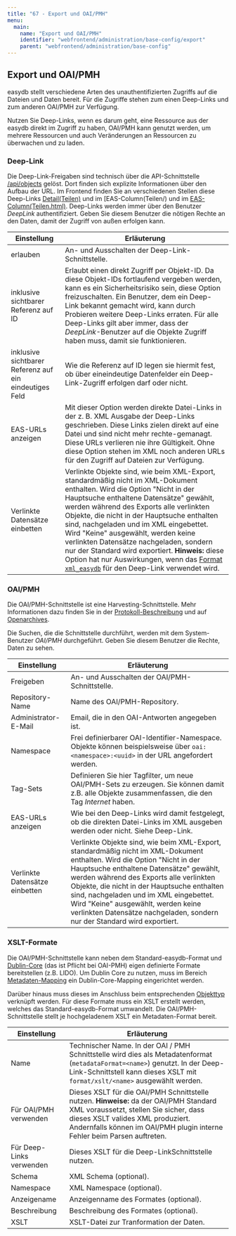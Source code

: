 ```yaml
---
title: "67 - Export und OAI/PMH"
menu:
  main:
    name: "Export und OAI/PMH"
    identifier: "webfrontend/administration/base-config/export"
    parent: "webfrontend/administration/base-config"
---
```

## Export und OAI/PMH

easydb stellt verschiedene Arten des unauthentifizierten Zugriffs auf die Dateien und Daten bereit. Für die Zugriffe stehen zum einen Deep-Links und zum anderen OAI/PMH zur Verfügung.

Nutzen Sie Deep-Links, wenn es darum geht, eine Ressource aus der easydb direkt im Zugriff zu haben, OAI/PMH kann genutzt werden, um mehrere Ressourcen und auch Veränderungen an Ressourcen zu überwachen und zu laden.

### Deep-Link

Die Deep-Link-Freigaben sind technisch über die API-Schnittstelle [/api/objects](https://docs.easydb.de/en/technical/api/objects) gelöst. Dort finden sich explizite Informationen über den Aufbau der URL. Im Frontend finden Sie an verschiedenen Stellen diese Deep-Links [Detail(Teilen)]() und im [EAS-Column(Teilen/) und im [EAS-Column(Teilen.html)](). Deep-Links werden immer über den Benutzer *DeepLink* authentifiziert. Geben Sie diesem Benutzer die nötigen Rechte an den Daten, damit der Zugriff von außen erfolgen kann.


|Einstellung | Erläuterung |
|----|---|
|erlauben| An- und Ausschalten der Deep-Link-Schnittstelle. |
|inklusive sichtbarer Referenz auf ID| Erlaubt einen direkt Zugriff per Objekt-ID. Da diese Objekt-IDs fortlaufend vergeben werden, kann es ein Sicherheitsrisiko sein, diese Option freizuschalten. Ein Benutzer, dem ein Deep-Link bekannt gemacht wird, kann durch Probieren weitere Deep-Links erraten. Für alle Deep-Links gilt aber immer, dass der *DeepLink*-Benutzer auf die Objekte Zugriff haben muss, damit sie funktionieren. |
|inklusive sichtbarer Referenz auf ein eindeutiges Feld| Wie die Referenz auf ID legen sie hiermit fest, ob über eineindeutige Datenfelder ein Deep-Link-Zugriff erfolgen darf oder nicht.|
|EAS-URLs anzeigen|Mit dieser Option werden direkte Datei-Links in der z. B. XML Ausgabe der Deep-Links geschrieben. Diese Links zielen direkt auf eine Datei und sind nicht mehr rechte-gemanagt. Diese URLs verlieren nie ihre Gültigkeit. Ohne diese Option stehen im XML noch anderen URLs für den Zugriff auf Dateien zur Verfügung. |
| Verlinkte Datensätze einbetten | Verlinkte Objekte sind, wie beim XML-Export, standardmäßig nicht im XML-Dokument enthalten. Wird die Option "Nicht in der Hauptsuche enthaltene Datensätze" gewählt, werden während des Exports alle verlinkten Objekte, die nicht in der Hauptsuche enthalten sind, nachgeladen und im XML eingebettet. Wird "Keine" ausgewählt, werden keine verlinkten Datensätze nachgeladen, sondern nur der Standard wird exportiert. **Hinweis:** diese Option hat nur Auswirkungen, wenn das [Format `xml_easydb`](https://docs.easydb.de/en/technical/api/objects/#path-part-format) für den Deep-Link verwendet wird. |

### OAI/PMH

Die OAI/PMH-Schnittstelle ist eine Harvesting-Schnittstelle. Mehr Informationen dazu finden Sie in der [Protokoll-Beschreibung](https://docs.easydb.de/en/technical/protocols/oai-pmh) und auf [Openarchives](http://www.openarchives.org/).

Die Suchen, die die Schnittstelle durchführt, werden mit dem System-Benutzer *OAI/PMH* durchgeführt. Geben Sie diesem Benutzer die Rechte, Daten zu sehen.

|Einstellung | Erläuterung |
|----|---|
|Freigeben| An- und Ausschalten der OAI/PMH-Schnittstelle. |
|Repository-Name| Name des OAI/PMH-Repository. |
|Administrator-E-Mail| Email, die in den OAI-Antworten angegeben ist. |
|Namespace| Frei definierbarer OAI-Identifier-Namespace. Objekte können beispielsweise über `oai:<namespace>:<uuid>` in der URL angefordert werden. |
|Tag-Sets|Definieren Sie hier Tagfilter, um neue OAI/PMH-Sets zu erzeugen. Sie können damit z.B. alle Objekte zusammenfassen, die den Tag *Internet* haben. |
|EAS-URLs anzeigen|Wie bei den Deep-Links wird damit festgelegt, ob die direkten Datei-Links im XML ausgeben werden oder nicht. Siehe Deep-Link.|
| Verlinkte Datensätze einbetten | Verlinkte Objekte sind, wie beim XML-Export, standardmäßig nicht im XML-Dokument enthalten. Wird die Option "Nicht in der Hauptsuche enthaltene Datensätze" gewählt, werden während des Exports alle verlinkten Objekte, die nicht in der Hauptsuche enthalten sind, nachgeladen und im XML eingebettet. Wird "Keine" ausgewählt, werden keine verlinkten Datensätze nachgeladen, sondern nur der Standard wird exportiert. |

### XSLT-Formate

Die OAI/PMH-Schnittstelle kann neben dem Standard-easydb-Format und [Dublin-Core](http://dublincore.org/) (das ist Pflicht bei OAI-PMH) eigen definierte Formate bereitstellen (z.B. LIDO). Um Dublin Core zu nutzen, muss im Bereich [Metadaten-Mapping](../../profiles) ein Dublin-Core-Mapping eingerichtet werden.

Darüber hinaus muss dieses im Anschluss beim entsprechenden [Objekttyp](../../datamodel/objecttype) verknüpft werden. Für diese Formate muss ein XSLT erstellt werden, welches das Standard-easydb-Format umwandelt. Die OAI/PMH-Schnittstelle stellt je hochgeladenem XSLT ein Metadaten-Format bereit.

|Einstellung | Erläuterung |
| ------ |  -------- |
| Name | Technischer Name. In der OAI / PMH Schnittstelle wird dies als Metadatenformat (`metadataFormat=<name>`) genutzt. In der Deep-Link-Schnittstell kann dieses XSLT mit `format/xslt/<name>` ausgewählt werden. |
| Für OAI/PMH verwenden | Dieses XSLT für die OAI/PMH Schnittstelle nutzen. **Hinweise:** da der OAI/PMH Standard XML voraussetzt, stellen Sie sicher, dass dieses XSLT valides XML produziert. Andernfalls können im OAI/PMH plugin interne Fehler beim Parsen auftreten. |
| Für Deep-Links verwenden | Dieses XSLT für die Deep-LinkSchnittstelle nutzen. |
| Schema | XML Schema (optional). |
| Namespace | XML Namespace (optional). |
| Anzeigename | Anzeigenname des Formates (optional). |
| Beschreibung | Beschreibung des Formates (optional). |
| XSLT | XSLT-Datei zur Tranformation der Daten. |
